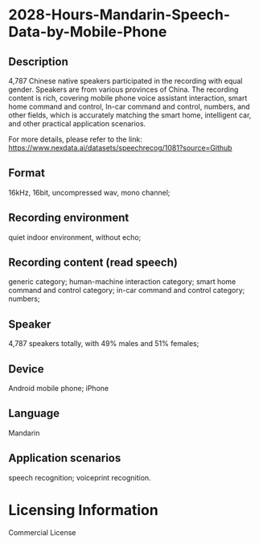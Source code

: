 # 2028-Hours-Mandarin-Speech-Data-by-Mobile-Phone


## Description
4,787 Chinese native speakers participated in the recording with equal gender. Speakers are from various provinces of China. The recording content is rich, covering mobile phone voice assistant interaction, smart home command and control, In-car command and control, numbers, and other fields, which is accurately matching the smart home, intelligent car, and other practical application scenarios.

For more details, please refer to the link: https://www.nexdata.ai/datasets/speechrecog/1081?source=Github


## Format
16kHz, 16bit, uncompressed wav, mono channel;

## Recording environment
quiet indoor environment, without echo;

## Recording content (read speech)
generic category; human-machine interaction category; smart home command and control category; in-car command and control category; numbers;

## Speaker
4,787 speakers totally, with 49% males and 51% females;

## Device
Android mobile phone; iPhone

## Language
Mandarin

## Application scenarios
speech recognition; voiceprint recognition.

# Licensing Information
Commercial License
